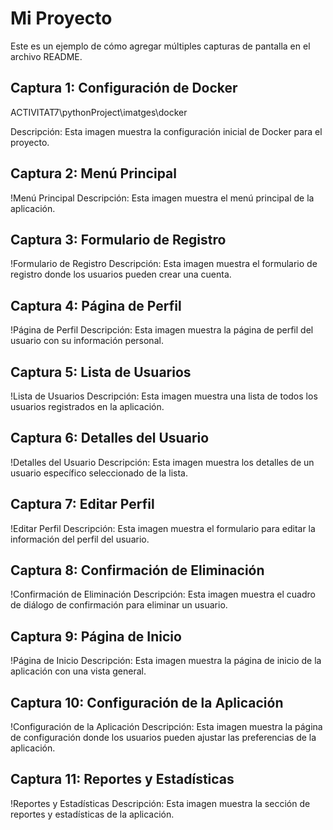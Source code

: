 # Mi Proyecto

Este es un ejemplo de cómo agregar múltiples capturas de pantalla en el archivo README.

## Captura 1: Configuración de Docker

ACTIVITAT7\pythonProject\imatges\docker

Descripción: Esta imagen muestra la configuración inicial de Docker para el proyecto.

## Captura 2: Menú Principal

!Menú Principal
Descripción: Esta imagen muestra el menú principal de la aplicación.

## Captura 3: Formulario de Registro

!Formulario de Registro
Descripción: Esta imagen muestra el formulario de registro donde los usuarios pueden crear una cuenta.

## Captura 4: Página de Perfil

!Página de Perfil
Descripción: Esta imagen muestra la página de perfil del usuario con su información personal.

## Captura 5: Lista de Usuarios

!Lista de Usuarios
Descripción: Esta imagen muestra una lista de todos los usuarios registrados en la aplicación.

## Captura 6: Detalles del Usuario

!Detalles del Usuario
Descripción: Esta imagen muestra los detalles de un usuario específico seleccionado de la lista.

## Captura 7: Editar Perfil

!Editar Perfil
Descripción: Esta imagen muestra el formulario para editar la información del perfil del usuario.

## Captura 8: Confirmación de Eliminación

!Confirmación de Eliminación
Descripción: Esta imagen muestra el cuadro de diálogo de confirmación para eliminar un usuario.

## Captura 9: Página de Inicio

!Página de Inicio
Descripción: Esta imagen muestra la página de inicio de la aplicación con una vista general.

## Captura 10: Configuración de la Aplicación

!Configuración de la Aplicación
Descripción: Esta imagen muestra la página de configuración donde los usuarios pueden ajustar las preferencias de la aplicación.

## Captura 11: Reportes y Estadísticas

!Reportes y Estadísticas
Descripción: Esta imagen muestra la sección de reportes y estadísticas de la aplicación.
